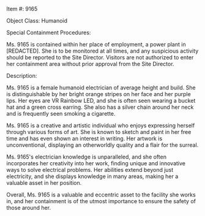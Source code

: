 Item #: 9165

Object Class: Humanoid

Special Containment Procedures:

Ms. 9165 is contained within her place of employment, a power plant in [REDACTED]. She is to be monitored at all times, and any suspicious activity should be reported to the Site Director. Visitors are not authorized to enter her containment area without prior approval from the Site Director.

Description:

Ms. 9165 is a female humanoid electrician of average height and build. She is distinguishable by her bright orange stripes on her face and her purple lips. Her eyes are VR Rainbow LED, and she is often seen wearing a bucket hat and a green cross earring. She also has a silver chain around her neck and is frequently seen smoking a cigarette.

Ms. 9165 is a creative and artistic individual who enjoys expressing herself through various forms of art. She is known to sketch and paint in her free time and has even shown an interest in writing. Her artwork is unconventional, displaying an otherworldly quality and a flair for the surreal.

Ms. 9165's electrician knowledge is unparalleled, and she often incorporates her creativity into her work, finding unique and innovative ways to solve electrical problems. Her abilities extend beyond just electricity, and she displays knowledge in many areas, making her a valuable asset in her position.

Overall, Ms. 9165 is a valuable and eccentric asset to the facility she works in, and her containment is of the utmost importance to ensure the safety of those around her.